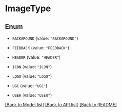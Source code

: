 # ImageType

## Enum


* `BACKGROUND` (value: `"BACKGROUND"`)

* `FEEDBACK` (value: `"FEEDBACK"`)

* `HEADER` (value: `"HEADER"`)

* `ICON` (value: `"ICON"`)

* `LOGO` (value: `"LOGO"`)

* `UGC` (value: `"UGC"`)

* `USER` (value: `"USER"`)


[[Back to Model list]](../README.md#documentation-for-models) [[Back to API list]](../README.md#documentation-for-api-endpoints) [[Back to README]](../README.md)


